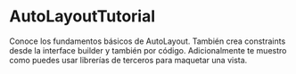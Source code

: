 # AutoLayoutTutorial
Conoce los fundamentos básicos de AutoLayout. También crea constraints desde la interface builder y también por código. Adicionalmente te muestro como puedes usar librerías de terceros para maquetar una vista.
